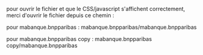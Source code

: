 pour ouvrir le fichier et que le CSS/javascript s'affichent correctement, merci d'ouvrir le fichier depuis ce chemin :

pour mabanque.bnpparibas :  mabanque.bnpparibas/mabanque.bnpparibas

pour mabanque.bnpparibas copy : mabanque.bnpparibas copy/mabanque.bnpparibas

